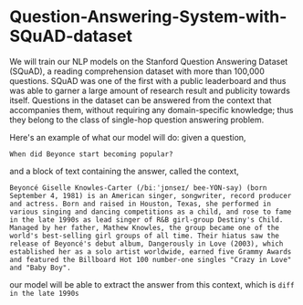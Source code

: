 # Question-Answering-System-with-SQuAD-dataset

We will train our NLP models on the Stanford Question Answering Dataset (SQuAD), a reading comprehension dataset with more than 100,000 questions. SQuAD was one of the first with a public leaderboard and thus was able to garner a large amount of research result and publicity towards itself. Questions in the dataset can be answered from the context that accompanies them, without requiring any domain-specific knowledge; thus they belong to the class of single-hop question answering problem.

Here's an example of what our model will do: given a question,

    When did Beyonce start becoming popular?

and a block of text containing the answer, called the context,

    Beyoncé Giselle Knowles-Carter (/biːˈjɒnseɪ/ bee-YON-say) (born September 4, 1981) is an American singer, songwriter, record producer and actress. Born and raised in Houston, Texas, she performed in various singing and dancing competitions as a child, and rose to fame in the late 1990s as lead singer of R&B girl-group Destiny's Child. Managed by her father, Mathew Knowles, the group became one of the world's best-selling girl groups of all time. Their hiatus saw the release of Beyoncé's debut album, Dangerously in Love (2003), which established her as a solo artist worldwide, earned five Grammy Awards and featured the Billboard Hot 100 number-one singles "Crazy in Love" and "Baby Boy".

our model will be able to extract the answer from this context, which is ```diff in the late 1990s ```
